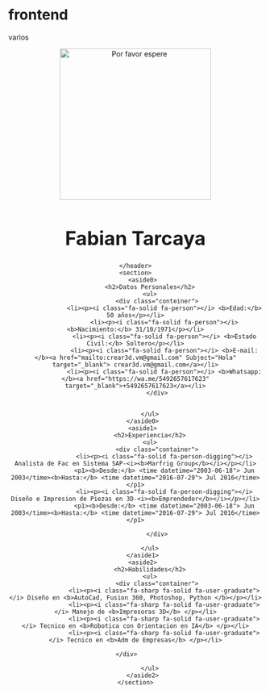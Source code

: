 # frontend
varios
<!DOCTYPE html>
<html lang="es">
<head>
    <meta charset="UTF-8">
    <meta http-equiv="X-UA-Compatible" content="IE=edge">
    <meta name="viewport" content="width=device-width, initial-scale=1.0">
    <title>Mi Curriculum Vitae</title>
    <link rel="icon" type="image/x-icon" href="favicon.ico">
    <link rel="stylesheet" href="cv fabian.css">
    <script src="https://kit.fontawesome.com/e5ed5b76a0.js" crossorigin="anonymous"></script>
</head>
<body>
    <header>
        <p class="container">
            <img src="CSS2.png" alt="Por favor espere" height="300px" width="300px">
            <h1 style="font-size: 1cm">Fabian Tarcaya</h1>
        </p>
        
    </header>
    <section>
        <aside0>
            <h2>Datos Personales</h2>
            <ul>
                <div class="conteiner">
                    <li><p><i class="fa-solid fa-person"></i> <b>Edad:</b> 50 años</p></li>
                    <li><p><i class="fa-solid fa-person"></i> <b>Nacimiento:</b> 31/10/1971</p></li>
                    <li><p><i class="fa-solid fa-person"></i> <b>Estado Civil:</b> Soltero</p></li>
                    <li><p><i class="fa-solid fa-person"></i> <b>E-mail:</b><a href="mailto:crear3d.vm@gmail.com" Subject="Hola" target="_blank"> crear3d.vm@gmail.com</a></li>
                    <li><p><i class="fa-solid fa-person"></i> <b>Whatsapp:</b><a href="https://wa.me/5492657617623" target="_blank">+5492657617623</a></li>
                </div>
                
                
            </ul>
        </aside0>
        <aside1>
            <h2>Experiencia</h2>
            <ul>
                <div class="container">
                    <li><p><i class="fa-solid fa-person-digging"></i> Analista de Fac en Sistema SAP-<i><b>Marfrig Group</b></i></p></li>
                    <p1><b>Desde:</b> <time datetime="2003-06-18"> Jun 2003</time><b>Hasta:</b> <time datetime="2016-07-29"> Jul 2016</time></p1>
                    <li><p><i class="fa-solid fa-person-digging"></i> Diseño e Impresion de Piezas en 3D-<i><b>Emprendedor</b></i></p></li>
                    <p1><b>Desde:</b> <time datetime="2003-06-18"> Jun 2003</time><b>Hasta:</b> <time datetime="2016-07-29"> Jul 2016</time></p1>
                    
                </div>
                
            </ul>
        </aside1>
        <aside2>
            <h2>Habilidades</h2>
            <ul>
                <div class="container">
                    <li><p><i class="fa-sharp fa-solid fa-user-graduate"></i> Diseño en <b>AutoCad, Fusion 360, Photoshop, Python </b></p></li>
                    <li><p><i class="fa-sharp fa-solid fa-user-graduate"></i> Manejo de <b>Impresoras 3D</b> </p></li>
                    <li><p><i class="fa-sharp fa-solid fa-user-graduate"></i> Tecnico en <b>Robotica con Orientacion en IA</b> </p></li>
                    <li><p><i class="fa-sharp fa-solid fa-user-graduate"></i> Tecnico en <b>Adm de Empresas</b> </p></li>
                   
                </div>                 
                
            </ul>
        </aside2>
    </section>
</body>
</html> 

